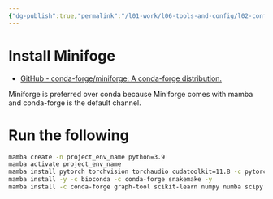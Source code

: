 ```yaml
---
{"dg-publish":true,"permalink":"/l01-work/l06-tools-and-config/l02-config/my-python-stack/","dgPassFrontmatter":true}
---
```



# Install Minifoge 
- [GitHub - conda-forge/miniforge: A conda-forge distribution.](https://github.com/conda-forge/miniforge)

Miniforge is preferred over conda because Miniforge comes with mamba and conda-forge is the default channel.
# Run the following 

```bash
mamba create -n project_env_name python=3.9
mamba activate project_env_name
mamba install pytorch torchvision torchaudio cudatoolkit=11.8 -c pytorch -c nvidia -y
mamba install -y -c bioconda -c conda-forge snakemake -y
mamba install -c conda-forge graph-tool scikit-learn numpy numba scipy pandas polars networkx seaborn matplotlib gensim ipykernel tqdm black faiss-gpu==1.7.3 -y
```